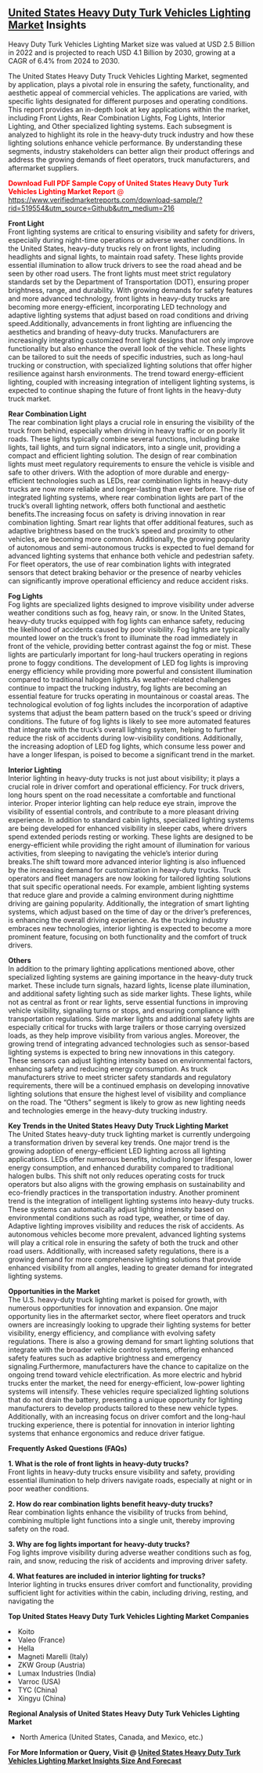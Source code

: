 <h2><a href="https://www.verifiedmarketreports.com/download-sample/?rid=519554&amp;utm_source=Github&amp;utm_medium=216" target="_blank">United States Heavy Duty Turk Vehicles Lighting Market</a> Insights</h2><p>Heavy Duty Turk Vehicles Lighting Market size was valued at USD 2.5 Billion in 2022 and is projected to reach USD 4.1 Billion by 2030, growing at a CAGR of 6.4% from 2024 to 2030.</p><p><p>The United States Heavy Duty Truck Vehicles Lighting Market, segmented by application, plays a pivotal role in ensuring the safety, functionality, and aesthetic appeal of commercial vehicles. The applications are varied, with specific lights designated for different purposes and operating conditions. This report provides an in-depth look at key applications within the market, including Front Lights, Rear Combination Lights, Fog Lights, Interior Lighting, and Other specialized lighting systems. Each subsegment is analyzed to highlight its role in the heavy-duty truck industry and how these lighting solutions enhance vehicle performance. By understanding these segments, industry stakeholders can better align their product offerings and address the growing demands of fleet operators, truck manufacturers, and aftermarket suppliers. <p><span class=""><span style="color: #ff0000;"><strong>Download Full PDF Sample Copy of United States Heavy Duty Turk Vehicles Lighting Market Report</strong> @ </span><a href="https://www.verifiedmarketreports.com/download-sample/?rid=519554&amp;utm_source=Github&amp;utm_medium=216" target="_blank">https://www.verifiedmarketreports.com/download-sample/?rid=519554&amp;utm_source=Github&amp;utm_medium=216</a></span></p></p><p><strong>Front Light</strong><br>Front lighting systems are critical to ensuring visibility and safety for drivers, especially during night-time operations or adverse weather conditions. In the United States, heavy-duty trucks rely on front lights, including headlights and signal lights, to maintain road safety. These lights provide essential illumination to allow truck drivers to see the road ahead and be seen by other road users. The front lights must meet strict regulatory standards set by the Department of Transportation (DOT), ensuring proper brightness, range, and durability. With growing demands for safety features and more advanced technology, front lights in heavy-duty trucks are becoming more energy-efficient, incorporating LED technology and adaptive lighting systems that adjust based on road conditions and driving speed.Additionally, advancements in front lighting are influencing the aesthetics and branding of heavy-duty trucks. Manufacturers are increasingly integrating customized front light designs that not only improve functionality but also enhance the overall look of the vehicle. These lights can be tailored to suit the needs of specific industries, such as long-haul trucking or construction, with specialized lighting solutions that offer higher resilience against harsh environments. The trend toward energy-efficient lighting, coupled with increasing integration of intelligent lighting systems, is expected to continue shaping the future of front lights in the heavy-duty truck market.</p><p><strong>Rear Combination Light</strong><br>The rear combination light plays a crucial role in ensuring the visibility of the truck from behind, especially when driving in heavy traffic or on poorly lit roads. These lights typically combine several functions, including brake lights, tail lights, and turn signal indicators, into a single unit, providing a compact and efficient lighting solution. The design of rear combination lights must meet regulatory requirements to ensure the vehicle is visible and safe to other drivers. With the adoption of more durable and energy-efficient technologies such as LEDs, rear combination lights in heavy-duty trucks are now more reliable and longer-lasting than ever before. The rise of integrated lighting systems, where rear combination lights are part of the truck’s overall lighting network, offers both functional and aesthetic benefits.The increasing focus on safety is driving innovation in rear combination lighting. Smart rear lights that offer additional features, such as adaptive brightness based on the truck’s speed and proximity to other vehicles, are becoming more common. Additionally, the growing popularity of autonomous and semi-autonomous trucks is expected to fuel demand for advanced lighting systems that enhance both vehicle and pedestrian safety. For fleet operators, the use of rear combination lights with integrated sensors that detect braking behavior or the presence of nearby vehicles can significantly improve operational efficiency and reduce accident risks.</p><p><strong>Fog Lights</strong><br>Fog lights are specialized lights designed to improve visibility under adverse weather conditions such as fog, heavy rain, or snow. In the United States, heavy-duty trucks equipped with fog lights can enhance safety, reducing the likelihood of accidents caused by poor visibility. Fog lights are typically mounted lower on the truck’s front to illuminate the road immediately in front of the vehicle, providing better contrast against the fog or mist. These lights are particularly important for long-haul truckers operating in regions prone to foggy conditions. The development of LED fog lights is improving energy efficiency while providing more powerful and consistent illumination compared to traditional halogen lights.As weather-related challenges continue to impact the trucking industry, fog lights are becoming an essential feature for trucks operating in mountainous or coastal areas. The technological evolution of fog lights includes the incorporation of adaptive systems that adjust the beam pattern based on the truck's speed or driving conditions. The future of fog lights is likely to see more automated features that integrate with the truck’s overall lighting system, helping to further reduce the risk of accidents during low-visibility conditions. Additionally, the increasing adoption of LED fog lights, which consume less power and have a longer lifespan, is poised to become a significant trend in the market.</p><p><strong>Interior Lighting</strong><br>Interior lighting in heavy-duty trucks is not just about visibility; it plays a crucial role in driver comfort and operational efficiency. For truck drivers, long hours spent on the road necessitate a comfortable and functional interior. Proper interior lighting can help reduce eye strain, improve the visibility of essential controls, and contribute to a more pleasant driving experience. In addition to standard cabin lights, specialized lighting systems are being developed for enhanced visibility in sleeper cabs, where drivers spend extended periods resting or working. These lights are designed to be energy-efficient while providing the right amount of illumination for various activities, from sleeping to navigating the vehicle’s interior during breaks.The shift toward more advanced interior lighting is also influenced by the increasing demand for customization in heavy-duty trucks. Truck operators and fleet managers are now looking for tailored lighting solutions that suit specific operational needs. For example, ambient lighting systems that reduce glare and provide a calming environment during nighttime driving are gaining popularity. Additionally, the integration of smart lighting systems, which adjust based on the time of day or the driver’s preferences, is enhancing the overall driving experience. As the trucking industry embraces new technologies, interior lighting is expected to become a more prominent feature, focusing on both functionality and the comfort of truck drivers.</p><p><strong>Others</strong><br>In addition to the primary lighting applications mentioned above, other specialized lighting systems are gaining importance in the heavy-duty truck market. These include turn signals, hazard lights, license plate illumination, and additional safety lighting such as side marker lights. These lights, while not as central as front or rear lights, serve essential functions in improving vehicle visibility, signaling turns or stops, and ensuring compliance with transportation regulations. Side marker lights and additional safety lights are especially critical for trucks with large trailers or those carrying oversized loads, as they help improve visibility from various angles. Moreover, the growing trend of integrating advanced technologies such as sensor-based lighting systems is expected to bring new innovations in this category. These sensors can adjust lighting intensity based on environmental factors, enhancing safety and reducing energy consumption. As truck manufacturers strive to meet stricter safety standards and regulatory requirements, there will be a continued emphasis on developing innovative lighting solutions that ensure the highest level of visibility and compliance on the road. The “Others” segment is likely to grow as new lighting needs and technologies emerge in the heavy-duty trucking industry.</p><p><strong>Key Trends in the United States Heavy Duty Truck Lighting Market</strong><br>The United States heavy-duty truck lighting market is currently undergoing a transformation driven by several key trends. One major trend is the growing adoption of energy-efficient LED lighting across all lighting applications. LEDs offer numerous benefits, including longer lifespan, lower energy consumption, and enhanced durability compared to traditional halogen bulbs. This shift not only reduces operating costs for truck operators but also aligns with the growing emphasis on sustainability and eco-friendly practices in the transportation industry. Another prominent trend is the integration of intelligent lighting systems into heavy-duty trucks. These systems can automatically adjust lighting intensity based on environmental conditions such as road type, weather, or time of day. Adaptive lighting improves visibility and reduces the risk of accidents. As autonomous vehicles become more prevalent, advanced lighting systems will play a critical role in ensuring the safety of both the truck and other road users. Additionally, with increased safety regulations, there is a growing demand for more comprehensive lighting solutions that provide enhanced visibility from all angles, leading to greater demand for integrated lighting systems.</p><p><strong>Opportunities in the Market</strong><br>The U.S. heavy-duty truck lighting market is poised for growth, with numerous opportunities for innovation and expansion. One major opportunity lies in the aftermarket sector, where fleet operators and truck owners are increasingly looking to upgrade their lighting systems for better visibility, energy efficiency, and compliance with evolving safety regulations. There is also a growing demand for smart lighting solutions that integrate with the broader vehicle control systems, offering enhanced safety features such as adaptive brightness and emergency signaling.Furthermore, manufacturers have the chance to capitalize on the ongoing trend toward vehicle electrification. As more electric and hybrid trucks enter the market, the need for energy-efficient, low-power lighting systems will intensify. These vehicles require specialized lighting solutions that do not drain the battery, presenting a unique opportunity for lighting manufacturers to develop products tailored to these new vehicle types. Additionally, with an increasing focus on driver comfort and the long-haul trucking experience, there is potential for innovation in interior lighting systems that enhance ergonomics and reduce driver fatigue.</p><p><strong>Frequently Asked Questions (FAQs)</strong></p><p><strong>1. What is the role of front lights in heavy-duty trucks?</strong><br>Front lights in heavy-duty trucks ensure visibility and safety, providing essential illumination to help drivers navigate roads, especially at night or in poor weather conditions.</p><p><strong>2. How do rear combination lights benefit heavy-duty trucks?</strong><br>Rear combination lights enhance the visibility of trucks from behind, combining multiple light functions into a single unit, thereby improving safety on the road.</p><p><strong>3. Why are fog lights important for heavy-duty trucks?</strong><br>Fog lights improve visibility during adverse weather conditions such as fog, rain, and snow, reducing the risk of accidents and improving driver safety.</p><p><strong>4. What features are included in interior lighting for trucks?</strong><br>Interior lighting in trucks ensures driver comfort and functionality, providing sufficient light for activities within the cabin, including driving, resting, and navigating the</p><p><strong>Top United States Heavy Duty Turk Vehicles Lighting Market Companies</strong></p><div data-test-id=""><p><li>Koito</li><li> Valeo (France)</li><li> Hella</li><li> Magneti Marelli (Italy)</li><li> ZKW Group (Austria)</li><li> Lumax Industries (India)</li><li> Varroc (USA)</li><li> TYC (China)</li><li> Xingyu (China)</li></p><div><strong>Regional Analysis of&nbsp;United States Heavy Duty Turk Vehicles Lighting Market</strong></div><ul><li dir="ltr"><p dir="ltr">North America&nbsp;(United States, Canada, and Mexico, etc.)</p></li></ul><p><strong>For More Information or Query, Visit @&nbsp;</strong><strong><a href="https://www.verifiedmarketreports.com/product/heavy-duty-turk-vehicles-lighting-market-size-and-forecast/?utm_source=Github&amp;utm_medium=216" target="_blank">United States Heavy Duty Turk Vehicles Lighting Market Insights Size And Forecast</a></strong></p></div>
